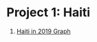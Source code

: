# Project 1:  Haiti

1. [Haiti in 2019 Graph](https://github.com/Vivian-Zhou-1027/workshop1/blob/master/Haiti.png)

